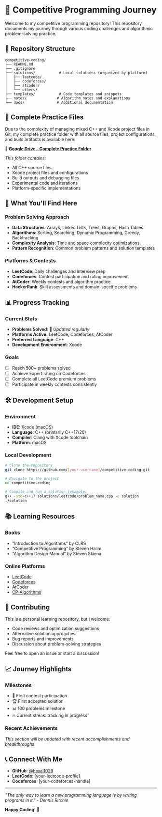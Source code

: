 # 🚀 Competitive Programming Journey

Welcome to my competitive programming repository! This repository documents my journey through various coding challenges and algorithmic problem-solving practice.

## 📁 Repository Structure

```
competitive-coding/
├── README.md
├── .gitignore
├── solutions/           # Local solutions (organized by platform)
│   ├── leetcode/
│   ├── codeforces/
│   ├── atcoder/
│   └── others/
├── templates/           # Code templates and snippets
├── notes/              # Algorithm notes and explanations
└── docs/               # Additional documentation
```

## 💾 Complete Practice Files

Due to the complexity of managing mixed C++ and Xcode project files in Git, my complete practice folder with all source files, project configurations, and build artifacts is available here:

**🔗 [Google Drive - Complete Practice Folder](https://drive.google.com/drive/folders/1fOSr2iez_Eo434FaoBkxNfSWEgH_BG8I?usp=drive_link)**

*This folder contains:*
- All C++ source files
- Xcode project files and configurations
- Build outputs and debugging files
- Experimental code and iterations
- Platform-specific implementations

## 🎯 What You'll Find Here

### Problem Solving Approach
- **Data Structures**: Arrays, Linked Lists, Trees, Graphs, Hash Tables
- **Algorithms**: Sorting, Searching, Dynamic Programming, Greedy, Backtracking
- **Complexity Analysis**: Time and space complexity optimizations
- **Pattern Recognition**: Common problem patterns and solution templates

### Platforms & Contests
- **LeetCode**: Daily challenges and interview prep
- **Codeforces**: Contest participation and rating improvement
- **AtCoder**: Weekly contests and algorithm practice
- **HackerRank**: Skill assessments and domain-specific problems

## 📊 Progress Tracking

### Current Stats
- **Problems Solved**: 🔄 *Updated regularly*
- **Platforms Active**: LeetCode, Codeforces, AtCoder
- **Preferred Language**: C++
- **Development Environment**: Xcode

### Goals
- [ ] Reach 500+ problems solved
- [ ] Achieve Expert rating on Codeforces
- [ ] Complete all LeetCode premium problems
- [ ] Participate in weekly contests consistently

## 🛠️ Development Setup

### Environment
- **IDE**: Xcode (macOS)
- **Language**: C++ (primarily C++17/20)
- **Compiler**: Clang with Xcode toolchain
- **Platform**: macOS

### Local Development
```bash
# Clone the repository
git clone https://github.com/[your-username]/competitive-coding.git

# Navigate to the project
cd competitive-coding

# Compile and run a solution (example)
g++ -std=c++17 solutions/leetcode/problem_name.cpp -o solution
./solution
```

## 📚 Learning Resources

### Books
- "Introduction to Algorithms" by CLRS
- "Competitive Programming" by Steven Halim
- "Algorithm Design Manual" by Steven Skiena

### Online Platforms
- [LeetCode](https://leetcode.com/)
- [Codeforces](https://codeforces.com/)
- [AtCoder](https://atcoder.jp/)
- [CP-Algorithms](https://cp-algorithms.com/)

## 🤝 Contributing

This is a personal learning repository, but I welcome:
- Code reviews and optimization suggestions
- Alternative solution approaches
- Bug reports and improvements
- Discussion about problem-solving strategies

Feel free to open an issue or start a discussion!

## 📈 Journey Highlights

### Milestones
- 🎉 First contest participation
- 🏆 First accepted solution
- 📊 100 problems milestone
- 🔥 Current streak: tracking in progress

### Recent Achievements
*This section will be updated with recent accomplishments and breakthroughs*

## 📞 Connect With Me

- **GitHub**: [@hexal1029](https://github.com/[your-username])
- **LeetCode**: [your-leetcode-profile]
- **Codeforces**: [your-codeforces-handle]

---

*"The only way to learn a new programming language is by writing programs in it." - Dennis Ritchie*

**Happy Coding! 🎯**
